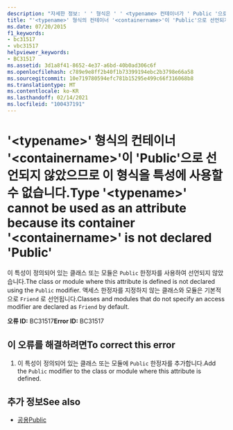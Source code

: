 ```yaml
---
description: "자세한 정보: ' ' 형식은 ' ' <typename> 컨테이너가 ' Public '으로 선언 되지 않았으므로 특성으로 사용할 수 없습니다. <containername>"
title: "'<typename>' 형식의 컨테이너 '<containername>'이 'Public'으로 선언되지 않았으므로 이 형식을 특성에 사용할 수 없습니다."
ms.date: 07/20/2015
f1_keywords:
- bc31517
- vbc31517
helpviewer_keywords:
- BC31517
ms.assetid: 3d1a8f41-8652-4e37-a6bd-40b0ad306c6f
ms.openlocfilehash: c789e9e8ff2b40f1b73399194ebc2b3798e66a58
ms.sourcegitcommit: 10e719780594efc781b15295e499c66f316068b8
ms.translationtype: MT
ms.contentlocale: ko-KR
ms.lasthandoff: 02/14/2021
ms.locfileid: "100437191"
---
```

# <a name="type-typename-cannot-be-used-as-an-attribute-because-its-container-containername-is-not-declared-public"></a><span data-ttu-id="3e616-103">'\<typename>' 형식의 컨테이너 '\<containername>'이 'Public'으로 선언되지 않았으므로 이 형식을 특성에 사용할 수 없습니다.</span><span class="sxs-lookup"><span data-stu-id="3e616-103">Type '\<typename>' cannot be used as an attribute because its container '\<containername>' is not declared 'Public'</span></span>

<span data-ttu-id="3e616-104">이 특성이 정의되어 있는 클래스 또는 모듈은 `Public` 한정자를 사용하여 선언되지 않았습니다.</span><span class="sxs-lookup"><span data-stu-id="3e616-104">The class or module where this attribute is defined is not declared using the `Public` modifier.</span></span> <span data-ttu-id="3e616-105">액세스 한정자를 지정하지 않는 클래스와 모듈은 기본적으로 `Friend` 로 선언됩니다.</span><span class="sxs-lookup"><span data-stu-id="3e616-105">Classes and modules that do not specify an access modifier are declared as `Friend` by default.</span></span>  
  
 <span data-ttu-id="3e616-106">**오류 ID:** BC31517</span><span class="sxs-lookup"><span data-stu-id="3e616-106">**Error ID:** BC31517</span></span>  
  
## <a name="to-correct-this-error"></a><span data-ttu-id="3e616-107">이 오류를 해결하려면</span><span class="sxs-lookup"><span data-stu-id="3e616-107">To correct this error</span></span>  
  
1. <span data-ttu-id="3e616-108">이 특성이 정의되어 있는 클래스 또는 모듈에 `Public` 한정자를 추가합니다.</span><span class="sxs-lookup"><span data-stu-id="3e616-108">Add the `Public` modifier to the class or module where this attribute is defined.</span></span>  
  
## <a name="see-also"></a><span data-ttu-id="3e616-109">추가 정보</span><span class="sxs-lookup"><span data-stu-id="3e616-109">See also</span></span>

- [<span data-ttu-id="3e616-110">공용</span><span class="sxs-lookup"><span data-stu-id="3e616-110">Public</span></span>](../language-reference/modifiers/public.md)
